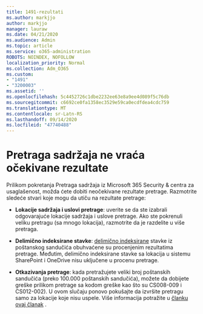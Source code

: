 ```yaml
---
title: 1491-rezultati
ms.author: markjjo
author: markjjo
manager: lauraw
ms.date: 04/21/2020
ms.audience: Admin
ms.topic: article
ms.service: o365-administration
ROBOTS: NOINDEX, NOFOLLOW
localization_priority: Normal
ms.collection: Adm_O365
ms.custom:
- "1491"
- "3200003"
ms.assetid: ''
ms.openlocfilehash: 5c4452726c1dbe2232ee63e8a9ee4d089f5c76db
ms.sourcegitcommit: c6692ce0fa1358ec3529e59ca0ecdfdea4cdc759
ms.translationtype: MT
ms.contentlocale: sr-Latn-RS
ms.lasthandoff: 09/14/2020
ms.locfileid: "47740488"
---
```

# <a name="content-search-not-returning-expected-results"></a>Pretraga sadržaja ne vraća očekivane rezultate

Prilikom pokretanja Pretraga sadržaja iz Microsoft 365 Security & centra za usaglašenost, možda ćete dobiti neočekivane rezultate pretrage. Razmotrite sledeće stvari koje mogu da utiču na rezultate pretrage:

- **Lokacije sadržaja i uslovi pretrage**: uverite se da ste izabrali odgovarajuće lokacije sadržaja i uslove pretrage. Ako ste pokrenuli veliku pretragu (sa mnogo lokacija), razmotrite da je razdelite u više pretraga.

- **Delimično indeksirane stavke**:  [delimično indeksirane](https://docs.microsoft.com/microsoft-365/compliance/partially-indexed-items-in-content-search) stavke iz poštanskog sandučića obuhvaćene su procenjenim rezultatima pretrage. Međutim, delimično indeksirane stavke sa lokacija u sistemu SharePoint i OneDrive nisu uključene u procenu pretrage.

- **Otkazivanja pretrage**: kada pretražujete veliki broj poštanskih sandučića (preko 100.000 poštanskih sandučića), možete da dobijete greške prilikom pretrage sa kodom greške kao što su CS008-009 i CS012-002). U ovom slučaju ponovo pokušajte da izvršite pretragu samo za lokacije koje nisu uspele. Više informacija potražite u  [članku ovaj članak](https://docs.microsoft.com/microsoft-365/compliance/retry-failed-content-search) .
